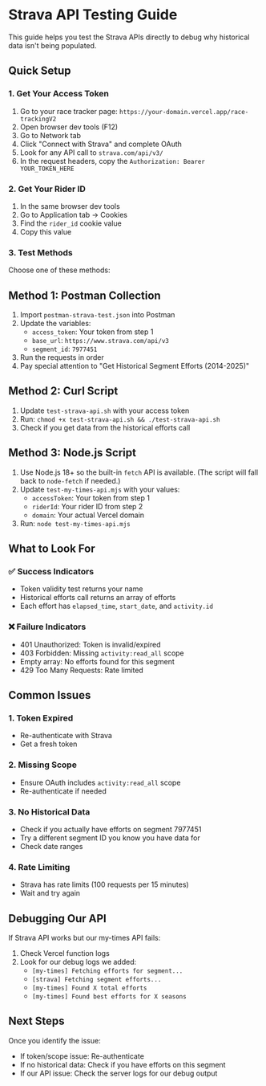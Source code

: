 # Strava API Testing Guide

This guide helps you test the Strava APIs directly to debug why historical data isn't being populated.

## Quick Setup

### 1. Get Your Access Token

1. Go to your race tracker page: `https://your-domain.vercel.app/race-trackingV2`
2. Open browser dev tools (F12)
3. Go to Network tab
4. Click "Connect with Strava" and complete OAuth
5. Look for any API call to `strava.com/api/v3/`
6. In the request headers, copy the `Authorization: Bearer YOUR_TOKEN_HERE`

### 2. Get Your Rider ID

1. In the same browser dev tools
2. Go to Application tab → Cookies
3. Find the `rider_id` cookie value
4. Copy this value

### 3. Test Methods

Choose one of these methods:

## Method 1: Postman Collection

1. Import `postman-strava-test.json` into Postman
2. Update the variables:
   - `access_token`: Your token from step 1
   - `base_url`: `https://www.strava.com/api/v3`
   - `segment_id`: `7977451`
3. Run the requests in order
4. Pay special attention to "Get Historical Segment Efforts (2014-2025)"

## Method 2: Curl Script

1. Update `test-strava-api.sh` with your access token
2. Run: `chmod +x test-strava-api.sh && ./test-strava-api.sh`
3. Check if you get data from the historical efforts call

## Method 3: Node.js Script

1. Use Node.js 18+ so the built-in `fetch` API is available. (The script will fall back to `node-fetch` if needed.)
2. Update `test-my-times-api.mjs` with your values:
   - `accessToken`: Your token from step 1
   - `riderId`: Your rider ID from step 2
   - `domain`: Your actual Vercel domain
3. Run: `node test-my-times-api.mjs`

## What to Look For

### ✅ Success Indicators
- Token validity test returns your name
- Historical efforts call returns an array of efforts
- Each effort has `elapsed_time`, `start_date`, and `activity.id`

### ❌ Failure Indicators
- 401 Unauthorized: Token is invalid/expired
- 403 Forbidden: Missing `activity:read_all` scope
- Empty array: No efforts found for this segment
- 429 Too Many Requests: Rate limited

## Common Issues

### 1. Token Expired
- Re-authenticate with Strava
- Get a fresh token

### 2. Missing Scope
- Ensure OAuth includes `activity:read_all` scope
- Re-authenticate if needed

### 3. No Historical Data
- Check if you actually have efforts on segment 7977451
- Try a different segment ID you know you have data for
- Check date ranges

### 4. Rate Limiting
- Strava has rate limits (100 requests per 15 minutes)
- Wait and try again

## Debugging Our API

If Strava API works but our my-times API fails:

1. Check Vercel function logs
2. Look for our debug logs we added:
   - `[my-times] Fetching efforts for segment...`
   - `[strava] Fetching segment efforts...`
   - `[my-times] Found X total efforts`
   - `[my-times] Found best efforts for X seasons`

## Next Steps

Once you identify the issue:
- If token/scope issue: Re-authenticate
- If no historical data: Check if you have efforts on this segment
- If our API issue: Check the server logs for our debug output

